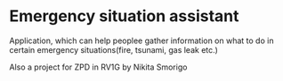 # Emergency situation assistant

Application, which can help peoplee gather information on what to do in certain emergency situations(fire, tsunami, gas leak etc.)

Also a project for ZPD in RV1G by Nikita Smorigo


